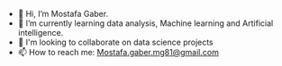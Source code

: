 - 👋 Hi, I’m Mostafa Gaber.
- 🌱 I’m currently learning data analysis, Machine learning and Artificial intelligence.
- 💞️ I'm looking to collaborate on data science projects
- 📫 How to reach me: Mostafa.gaber.mg81@gmail.com

<!---
MG81/MG81 is a ✨ special ✨ repository because its `README.md` (this file) appears on your GitHub profile.
You can click the Preview link to take a look at your changes.
--->
